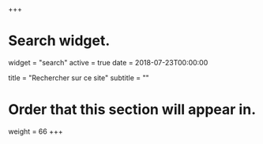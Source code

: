 +++
# Search widget.
widget = "search"
active = true
date = 2018-07-23T00:00:00

title = "Rechercher sur ce site"
subtitle = ""

# Order that this section will appear in.
weight = 66
+++
